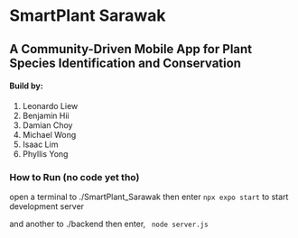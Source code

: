 # SmartPlant Sarawak  
## A Community-Driven Mobile App for Plant Species Identification and Conservation

#### Build by:
1. Leonardo Liew 
2. Benjamin Hii
3. Damian Choy
4. Michael Wong
5. Isaac Lim
6. Phyllis Yong

### How to Run (no code yet tho) 
open a terminal to ./SmartPlant_Sarawak then enter 
```npx expo start```
to start development server


and another to ./backend then enter,
``` node server.js```

